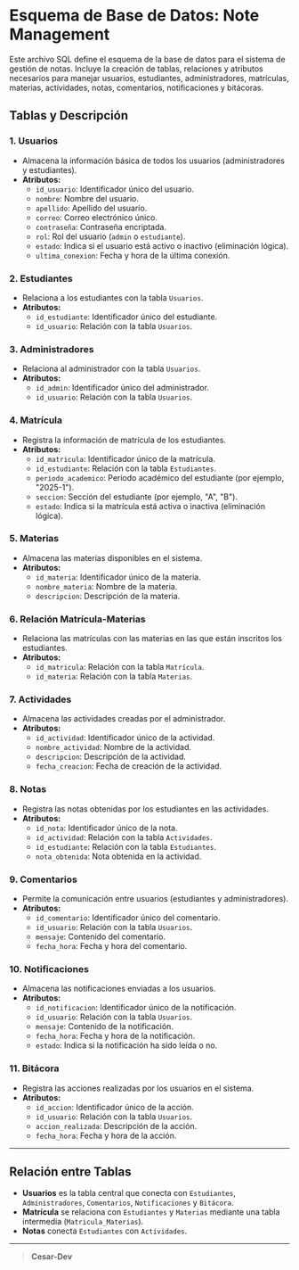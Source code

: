 # Esquema de Base de Datos: Note Management

Este archivo SQL define el esquema de la base de datos para el sistema de gestión de notas. Incluye la creación de tablas, relaciones y atributos necesarios para manejar usuarios, estudiantes, administradores, matrículas, materias, actividades, notas, comentarios, notificaciones y bitácoras.

## Tablas y Descripción

### 1. **Usuarios**
- Almacena la información básica de todos los usuarios (administradores y estudiantes).
- **Atributos:**
  - `id_usuario`: Identificador único del usuario.
  - `nombre`: Nombre del usuario.
  - `apellido`: Apellido del usuario.
  - `correo`: Correo electrónico único.
  - `contraseña`: Contraseña encriptada.
  - `rol`: Rol del usuario (`admin` o `estudiante`).
  - `estado`: Indica si el usuario está activo o inactivo (eliminación lógica).
  - `ultima_conexion`: Fecha y hora de la última conexión.

### 2. **Estudiantes**
- Relaciona a los estudiantes con la tabla `Usuarios`.
- **Atributos:**
  - `id_estudiante`: Identificador único del estudiante.
  - `id_usuario`: Relación con la tabla `Usuarios`.

### 3. **Administradores**
- Relaciona al administrador con la tabla `Usuarios`.
- **Atributos:**
  - `id_admin`: Identificador único del administrador.
  - `id_usuario`: Relación con la tabla `Usuarios`.

### 4. **Matrícula**
- Registra la información de matrícula de los estudiantes.
- **Atributos:**
  - `id_matricula`: Identificador único de la matrícula.
  - `id_estudiante`: Relación con la tabla `Estudiantes`.
  - `periodo_academico`: Periodo académico del estudiante (por ejemplo, "2025-1").
  - `seccion`: Sección del estudiante (por ejemplo, "A", "B").
  - `estado`: Indica si la matrícula está activa o inactiva (eliminación lógica).

### 5. **Materias**
- Almacena las materias disponibles en el sistema.
- **Atributos:**
  - `id_materia`: Identificador único de la materia.
  - `nombre_materia`: Nombre de la materia.
  - `descripcion`: Descripción de la materia.

### 6. **Relación Matrícula-Materias**
- Relaciona las matrículas con las materias en las que están inscritos los estudiantes.
- **Atributos:**
  - `id_matricula`: Relación con la tabla `Matrícula`.
  - `id_materia`: Relación con la tabla `Materias`.

### 7. **Actividades**
- Almacena las actividades creadas por el administrador.
- **Atributos:**
  - `id_actividad`: Identificador único de la actividad.
  - `nombre_actividad`: Nombre de la actividad.
  - `descripcion`: Descripción de la actividad.
  - `fecha_creacion`: Fecha de creación de la actividad.

### 8. **Notas**
- Registra las notas obtenidas por los estudiantes en las actividades.
- **Atributos:**
  - `id_nota`: Identificador único de la nota.
  - `id_actividad`: Relación con la tabla `Actividades`.
  - `id_estudiante`: Relación con la tabla `Estudiantes`.
  - `nota_obtenida`: Nota obtenida en la actividad.

### 9. **Comentarios**
- Permite la comunicación entre usuarios (estudiantes y administradores).
- **Atributos:**
  - `id_comentario`: Identificador único del comentario.
  - `id_usuario`: Relación con la tabla `Usuarios`.
  - `mensaje`: Contenido del comentario.
  - `fecha_hora`: Fecha y hora del comentario.

### 10. **Notificaciones**
- Almacena las notificaciones enviadas a los usuarios.
- **Atributos:**
  - `id_notificacion`: Identificador único de la notificación.
  - `id_usuario`: Relación con la tabla `Usuarios`.
  - `mensaje`: Contenido de la notificación.
  - `fecha_hora`: Fecha y hora de la notificación.
  - `estado`: Indica si la notificación ha sido leída o no.

### 11. **Bitácora**
- Registra las acciones realizadas por los usuarios en el sistema.
- **Atributos:**
  - `id_accion`: Identificador único de la acción.
  - `id_usuario`: Relación con la tabla `Usuarios`.
  - `accion_realizada`: Descripción de la acción.
  - `fecha_hora`: Fecha y hora de la acción.

---

## Relación entre Tablas
- **Usuarios** es la tabla central que conecta con `Estudiantes`, `Administradores`, `Comentarios`, `Notificaciones` y `Bitácora`.
- **Matrícula** se relaciona con `Estudiantes` y `Materias` mediante una tabla intermedia (`Matricula_Materias`).
- **Notas** conecta `Estudiantes` con `Actividades`.

---

> **Cesar-Dev**
